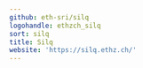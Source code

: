 ```yaml
---
github: eth-sri/silq
logohandle: ethzch_silq
sort: silq
title: Silq
website: 'https://silq.ethz.ch/'
---
```

